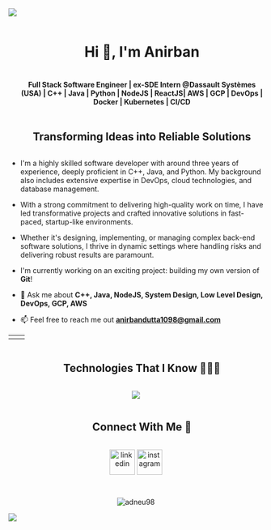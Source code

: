 <!--horizontal divider(gradiant)-->
<img src="https://user-images.githubusercontent.com/73097560/115834477-dbab4500-a447-11eb-908a-139a6edaec5c.gif">

<!--h1 without bottom border-->
<div id="user-content-toc">
  <ul align="center">
    <summary><h1 style="display: inline-block">Hi 👋, I'm Anirban</h1></summary>
    <h4>Full Stack Software Engineer | ex-SDE Intern @Dassault Systèmes (USA) | C++ | Java | Python | NodeJS | ReactJS| AWS | GCP | DevOps | Docker | Kubernetes | CI/CD </h4>
  </ul>
</div>

<!--h2 without bottom border-->
<div id="user-content-toc">
  <ul align="center">
    <summary><h2 style="display: inline-block">Transforming Ideas into Reliable Solutions</h2></summary>
  </ul>
</div>

<!--Intro start-->

- I'm a highly skilled software developer with around three years of experience, deeply proficient in C++, Java, and Python. My background also includes extensive expertise in DevOps, cloud technologies, and database management.

- With a strong commitment to delivering high-quality work on time, I have led transformative projects and crafted innovative solutions in fast-paced, startup-like environments.
- Whether it's designing, implementing, or managing complex back-end software solutions, I thrive in dynamic settings where handling risks and delivering robust results are paramount.

- I'm currently working on an exciting project: building my own version of **Git**!

- 💬 Ask me about **C++, Java, NodeJS, System Design, Low Level Design, DevOps, GCP, AWS**

- 📫 Feel free to reach me out **anirbandutta1098@gmail.com**

<!--Intro end-->

<!--- stats & Trophy (start) -->
<p align="center">
  <!--- stats (start) -->
<table align="center">
<tr border="none">

<td width="50%" align="center">
</tr>
</table>
<!--- stats (end) -->

</p>        
<!--- stats (end) -->

<!--h1 without bottom border-->
<div id="user-content-toc">
  <ul align="center">
    <summary><h2 style="display: inline-block">Technologies That I Know 👨🏻‍💻</h2></summary>
  </ul>
</div>
<!--tech stack icons-->
<p align="center">
  <a href="https://skillicons.dev">
    <img src="https://skillicons.dev/icons?i=cpp,java,python,css,html,docker,postgres,mysql,redis,mongodb,hibernate,express,github,js,linux,nextjs,nodejs,spring,postman,react,redux,ts,vscode,aws,gcp,kubernetes,terraform,rabbitmq&perline=14" />
  </a>
</p>

<!-- Connect with me -->
<!--h2 without bottom border-->
<div id="user-content-toc">
  <ul align="center">
    <summary><h2 style="display: inline-block">Connect With Me  🤝</h2></summary>
  </ul>
</div>

<!--icons and links-->
<p align="center">
<a href="https://www.linkedin.com/in/anirbandutta7/" target="blank"><img align="center" src="https://user-images.githubusercontent.com/88904952/234979284-68c11d7f-1acc-4f0c-ac78-044e1037d7b0.png" alt="linkedin" height="50" width="50" /></a> 
<a href="https://www.instagram.com/_anirban7/" target="blank"><img align="center" src="https://user-images.githubusercontent.com/88904952/234981169-2dd1e58f-4b7e-468c-8213-034ba62156c3.png" alt="instagram" height="50" width="50" /></a>
</p>

<!--profile visit count-->
<div align="center"> <br>
<p align="center"> <img src="https://komarev.com/ghpvc/?username=adneu98&label=Profile%20views&color=0e75b6&style=flat" alt="adneu98" /> </p>
</div>

<!--horizontal divider(gradiant)-->
<img src="https://user-images.githubusercontent.com/73097560/115834477-dbab4500-a447-11eb-908a-139a6edaec5c.gif">
